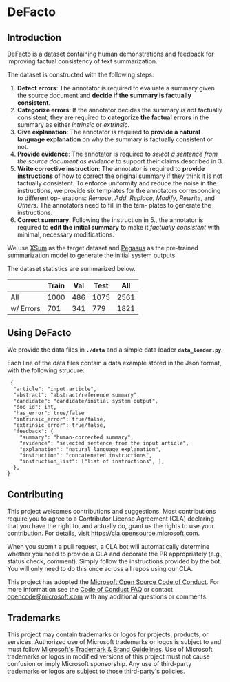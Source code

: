 # DeFacto

## Introduction

DeFacto is a dataset containing human demonstrations and feedback for improving factual consistency of text summarization.

The dataset is constructed with the following steps:

1. **Detect errors**: The annotator is required to
evaluate a summary given the source document and
**decide if the summary is factually consistent**.
2. **Categorize errors**: If the annotator decides
the summary *is not* factually consistent, they are
required to **categorize the factual errors** in the
summary as either *intrinsic* or *extrinsic*.
3. **Give explanation**: The annotator is required to
**provide a natural language explanation** on why
the summary is factually consistent or not.
4. **Provide evidence**: The annotator is required to
*select a sentence from the source document as
evidence* to support their claims described in 3.
5. **Write corrective instruction**: The annotator is
required to **provide instructions** of how to correct
the original summary if they think it is not factually
consistent. To enforce uniformity and reduce the
noise in the instructions, we provide six templates
for the annotators corresponding to different op-
erations: *Remove*, *Add*, *Replace*, *Modify*, *Rewrite*,
and *Others*. The annotators need to fill in the tem-
plates to generate the instructions.
6. **Correct summary**: Following the instruction
in 5., the annotator is required to **edit the initial
summary** to make it *factually consistent* with minimal, necessary modifications.

We use [XSum](https://github.com/EdinburghNLP/XSum) as the target dataset and [Pegasus](https://github.com/google-research/pegasus) as the pre-trained summarization model to generate the initial system outputs.

The dataset statistics are summarized below.

| | Train | Val | Test | All |
| --- | --- | --- | --- | --- |
| All |  1000 | 486 | 1075 | 2561 |
| w/ Errors | 701 | 341 | 779 | 1821 |

## Using DeFacto

We provide the data files in **`./data`** and a simple data loader **``data_loader.py``**.

Each line of the data files contain a data example stored in the Json format, with the following strucure:

```
 {
  "article": "input article",
  "abstract": "abstract/reference summary",
  "candidate": "candidate/initial system output",
  "doc_id": int,
  "has_error": true/false
  "intrinsic_error": true/false,
  "extrinsic_error": true/false,
  "feedback": {
    "summary": "human-corrected summary",
    "evidence": "selected sentence from the input article",
    "explanation": "natural language explanation",
    "instruction": "concatenated instructions",
    "instruction_list": ["list of instructions", ],
  },
}
```


## Contributing

This project welcomes contributions and suggestions.  Most contributions require you to agree to a
Contributor License Agreement (CLA) declaring that you have the right to, and actually do, grant us
the rights to use your contribution. For details, visit https://cla.opensource.microsoft.com.

When you submit a pull request, a CLA bot will automatically determine whether you need to provide
a CLA and decorate the PR appropriately (e.g., status check, comment). Simply follow the instructions
provided by the bot. You will only need to do this once across all repos using our CLA.

This project has adopted the [Microsoft Open Source Code of Conduct](https://opensource.microsoft.com/codeofconduct/).
For more information see the [Code of Conduct FAQ](https://opensource.microsoft.com/codeofconduct/faq/) or
contact [opencode@microsoft.com](mailto:opencode@microsoft.com) with any additional questions or comments.

## Trademarks

This project may contain trademarks or logos for projects, products, or services. Authorized use of Microsoft 
trademarks or logos is subject to and must follow 
[Microsoft's Trademark & Brand Guidelines](https://www.microsoft.com/en-us/legal/intellectualproperty/trademarks/usage/general).
Use of Microsoft trademarks or logos in modified versions of this project must not cause confusion or imply Microsoft sponsorship.
Any use of third-party trademarks or logos are subject to those third-party's policies.

